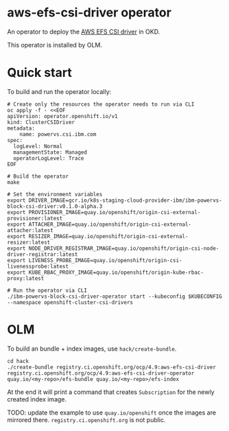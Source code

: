 # aws-efs-csi-driver operator

An operator to deploy the [AWS EFS CSI driver](https://github.com/openshift/aws-efs-csi-driver) in OKD.

This operator is installed by OLM.

# Quick start

To build and run the operator locally:

```shell
# Create only the resources the operator needs to run via CLI
oc apply -f - <<EOF
apiVersion: operator.openshift.io/v1
kind: ClusterCSIDriver
metadata:
    name: powervs.csi.ibm.com
spec:
  logLevel: Normal
  managementState: Managed
  operatorLogLevel: Trace
EOF

# Build the operator
make

# Set the environment variables
export DRIVER_IMAGE=gcr.io/k8s-staging-cloud-provider-ibm/ibm-powervs-block-csi-driver:v0.1.0-alpha.3
export PROVISIONER_IMAGE=quay.io/openshift/origin-csi-external-provisioner:latest
export ATTACHER_IMAGE=quay.io/openshift/origin-csi-external-attacher:latest
export RESIZER_IMAGE=quay.io/openshift/origin-csi-external-resizer:latest
export NODE_DRIVER_REGISTRAR_IMAGE=quay.io/openshift/origin-csi-node-driver-registrar:latest
export LIVENESS_PROBE_IMAGE=quay.io/openshift/origin-csi-livenessprobe:latest
export KUBE_RBAC_PROXY_IMAGE=quay.io/openshift/origin-kube-rbac-proxy:latest

# Run the operator via CLI
./ibm-powervs-block-csi-driver-operator start --kubeconfig $KUBECONFIG --namespace openshift-cluster-csi-drivers
```

# OLM

To build an bundle + index images, use `hack/create-bundle`.

```shell
cd hack
./create-bundle registry.ci.openshift.org/ocp/4.9:aws-efs-csi-driver registry.ci.openshift.org/ocp/4.9:aws-efs-csi-driver-operator quay.io/<my-repo>/efs-bundle quay.io/<my-repo>/efs-index
```

At the end it will print a command that creates `Subscription` for the newly created index image.

TODO: update the example to use `quay.io/openshift` once the images are mirrored there. `registry.ci.openshift.org` is not public.
